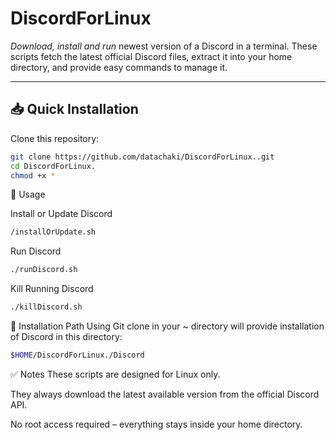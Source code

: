 # DiscordForLinux

*Download, install and run* newest version of a Discord in a terminal. 
These scripts fetch the latest official Discord files, extract it into your home directory, and provide easy commands to manage it.

---

## 📥 Quick Installation

Clone this repository:

```bash
git clone https://github.com/datachaki/DiscordForLinux..git
cd DiscordForLinux.
chmod +x *
```

🚀 Usage

Install or Update Discord
```bash
/installOrUpdate.sh
```
Run Discord
```bash
./runDiscord.sh
```
Kill Running Discord
```bash
./killDiscord.sh
```


📂 Installation Path
Using Git clone in your ~ directory will provide installation of Discord in this directory: 
```bash
$HOME/DiscordForLinux./Discord
```


✅ Notes
These scripts are designed for Linux only.

They always download the latest available version from the official Discord API.

No root access required – everything stays inside your home directory.
